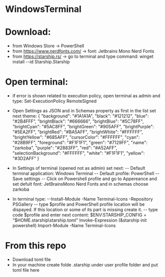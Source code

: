 # WindowsTerminal

# Download:
- from Windows Store -> PowerShell
- from https://www.nerdfonts.com/ -> font: Jetbrains Mono Nerd Fonts
- from https://starship.rs/ -> go to terminal and type command: winget install --id Starship.Starship

# Open terminal:
- if error is shown related to execution policy, open terminal as admin and type: Set-ExecutionPolicy RemoteSigned
- Open Settings as JSON and in Schemas property as first in the list set next theme:
{
            "background": "#1A1A1A",
            "black": "#121212",
            "blue": "#2B4FFF",
            "brightBlack": "#666666",
            "brightBlue": "#5C78FF",
            "brightCyan": "#5AC8FF",
            "brightGreen": "#905AFF",
            "brightPurple": "#5EA2FF",
            "brightRed": "#BA5AFF",
            "brightWhite": "#FFFFFF",
            "brightYellow": "#685AFF",
            "cursorColor": "#FFFFFF",
            "cyan": "#28B9FF",
            "foreground": "#F1F1F1",
            "green": "#7129FF",
            "name": "zarkoba",
            "purple": "#2883FF",
            "red": "#A52AFF",
            "selectionBackground": "#FFFFFF",
            "white": "#F1F1F1",
            "yellow": "#3D2AFF"
        }

- In Settings of terminal (opened not as admin) set next:
  -- Default terminal application: Windows Terminal
  -- Default profile: PowerShell
  -- Save settings
  -- Click on Powershell profile and go to Appereance and set defult font: JetBrainsMono Nerd Fonts and in schemas choose zarkoba

- In terminal type:
  --Install-Module -Name Terminal-Icons -Repository PSGallery
  -- type $profile and PowerShell profile location will be dispayed. If this location or some of its part is missing create it.
  -- type code $profile and enter next content:
 $ENV:STARSHIP_CONFIG = "$HOME\.starship\starship.toml"
Invoke-Expression (&starship init powershell)
Import-Module -Name Terminal-Icons

# From this repo
- Download toml file
- In your machine create folde .starship under user profile folder and put toml file here
